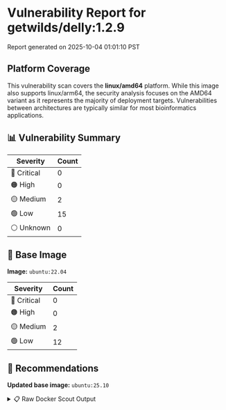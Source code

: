 # Vulnerability Report for getwilds/delly:1.2.9

Report generated on 2025-10-04 01:01:10 PST

## Platform Coverage

This vulnerability scan covers the **linux/amd64** platform. While this image also supports linux/arm64, the security analysis focuses on the AMD64 variant as it represents the majority of deployment targets. Vulnerabilities between architectures are typically similar for most bioinformatics applications.

## 📊 Vulnerability Summary

| Severity | Count |
|----------|-------|
| 🔴 Critical | 0 |
| 🟠 High | 0 |
| 🟡 Medium | 2 |
| 🟢 Low | 15 |
| ⚪ Unknown | 0 |

## 🐳 Base Image

**Image:** `ubuntu:22.04`

| Severity | Count |
|----------|-------|
| 🔴 Critical | 0 |
| 🟠 High | 0 |
| 🟡 Medium | 2 |
| 🟢 Low | 12 |

## 🔄 Recommendations

**Updated base image:** `ubuntu:25.10`

<details>
<summary>📋 Raw Docker Scout Output</summary>

```text
Target             │  getwilds/delly:1.2.9-amd64  │    0C     0H     2M    15L   
    digest           │  8c24d00fe605                        │                              
  Base image         │  ubuntu:22.04                        │    0C     0H     2M    12L   
  Updated base image │  ubuntu:25.10                        │    0C     0H     0M     0L   
                     │                                      │                  -2    -12   

What's next:
    View vulnerabilities → docker scout cves getwilds/delly:1.2.9-amd64
    View base image update recommendations → docker scout recommendations getwilds/delly:1.2.9-amd64
    Include policy results in your quickview by supplying an organization → docker scout quickview getwilds/delly:1.2.9-amd64 --org <organization>
```
</details>
